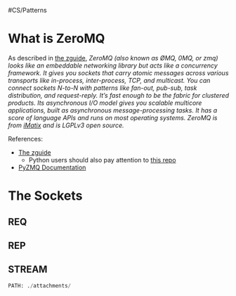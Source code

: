 #CS/Patterns 

# What is ZeroMQ

As described in [the zguide][zguide], *ZeroMQ (also known as ØMQ, 0MQ, or zmq) looks like an embeddable networking library but acts like a concurrency framework. It gives you sockets that carry atomic messages across various transports like in-process, inter-process, TCP, and multicast. You can connect sockets N-to-N with patterns like fan-out, pub-sub, task distribution, and request-reply. It’s fast enough to be the fabric for clustered products. Its asynchronous I/O model gives you scalable multicore applications, built as asynchronous message-processing tasks. It has a score of language APIs and runs on most operating systems. ZeroMQ is from [iMatix](http://www.imatix.com/) and is LGPLv3 open source.*

References: 
* [The zguide][zguide]
    * Python users should also pay attention to [this repo](https://github.com/booksbyus/zguide/blob/master/examples/Python)
* [PyZMQ Documentation][pyzmq ]

# The Sockets
## REQ
## REP
## STREAM

```python
PATH: ./attachments/
```

[zguide]: https://zguide.zeromq.org/
[pyzmq]: https://pyzmq.readthedocs.io/en/latest/


